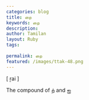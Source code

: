 ```yaml
---
categories: blog
title: றை
keywords: றை
description: 
author: Tamilan
layout: Ruby
tags: 
 
permalink: றை
featured: /images/ttak-48.png
---
```

  
[ ṟai ]  
  
The compound of ற் and ஐ